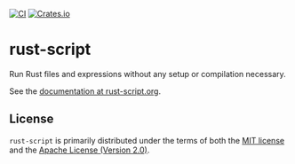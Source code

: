 
[![CI](https://github.com/fornwall/rust-script/workflows/CI/badge.svg)](https://github.com/fornwall/rust-script/actions?query=workflow%3ACI)
[![Crates.io](https://img.shields.io/crates/v/rust-script.svg)](https://crates.io/crates/rust-script)

# rust-script

Run Rust files and expressions without any setup or compilation necessary.

See the [documentation at rust-script.org](https://rust-script.org).

## License

`rust-script` is primarily distributed under the terms of both the [MIT license](LICENSE-MIT) and the [Apache License (Version 2.0)](LICENSE-APACHE).
